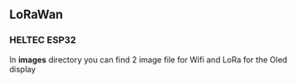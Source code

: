 ## LoRaWan ##

### HELTEC ESP32 ###
In **images** directory you can find 2 image file for Wifi and LoRa for the Oled display

